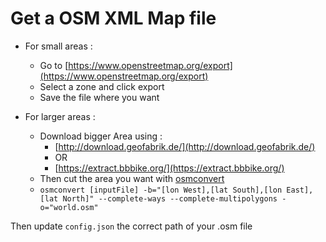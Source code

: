 # Get a OSM XML Map file

- For small areas :
  - Go to [https://www.openstreetmap.org/export](https://www.openstreetmap.org/export)
  - Select a zone and click export
  - Save the file where you want

- For larger areas :
  - Download bigger Area using :
     - [http://download.geofabrik.de/](http://download.geofabrik.de/)
     - OR
     - [https://extract.bbbike.org/](https://extract.bbbike.org/)
  - Then cut the area you want with [osmconvert](https://wiki.openstreetmap.org/wiki/Osmconvert)
  - `osmconvert [inputFile] -b="[lon West],[lat South],[lon East],[lat North]" --complete-ways --complete-multipolygons -o="world.osm"`
  
Then update `config.json` the correct path of your .osm file
